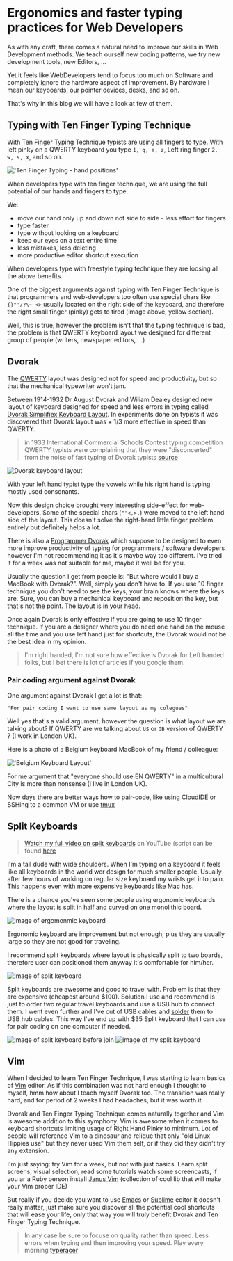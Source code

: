 # Ergonomics and faster typing practices for Web Developers

As with any craft, there comes a natural need to improve our skills in
Web Development methods. We teach ourself new coding patterns, we try
new development tools, new Editors, ...

Yet it feels like WebDevelopers tend to focus too much on Software and
completely ignore the hardware aspect of improvement. By hardware I mean
our keyboards, our pointer devices, desks, and so on.

That's why in this blog we will have a look at few of them.

## Typing with Ten Finger Typing Technique

With  Ten Finger Typing Technique  typists are using all fingers to
type. With left pinky on a QWERTY keyboard you type `1, q, a, z`, Left
ring finger `2, w, s, x`, and so on.

!['Ten Finger Typing - hand positions'][101]

When developers type with ten finger technique, we are using the full
potential of our hands and fingers to type.

We:

* move our hand only up and down not side to side - less effort for
  fingers
* type faster
* type without looking on a keyboard
* keep our eyes on a text entire time
* less mistakes, less deleting
* more productive editor shortcut execution

When developers type with freestyle typing technique
they are loosing all the above benefits.

One of the biggest arguments against typing with Ten Finger Technique is
that programmers and web-developers too often use special chars like
`{}"'/?\~ <>` usually located on the right side of the keyboard, and
therefore the right small finger (pinky) gets to tired (image above, yellow section).

Well, this is true, however the problem isn't that the typing technique is bad,
the problem is that QWERTY keyboard layout we  designed for
different group of people (writers, newspaper editors, ...)

## Dvorak

The [QWERTY][1] layout was designed not for
speed and productivity, but so that the mechanical typewriter won't jam.

Between 1914-1932 Dr August Dvorak and Wiliam Dealey designed new layout of
keyboard designed for speed and less errors in typing called [Dvorak
Simplifiex Keyboard Layout][2]. In experiments done on typists it was discovered that Dvorak
layout was + 1/3 more effective in speed than QWERTY.

> in 1933  International Commercial Schools
> Contest typing competition QWERTY typists were complaining that they
> were "disconcerted" from the noise of fast typing of Dvorak typists
> [source][3]

![Dvorak keyboard layout][102]

With your left hand typist type the vowels while his right hand is typing mostly used consonants.

Now this design choice brought very
interesting side-effect for web-developers. Some of the special chars (`"'<,>.`) were moved
to the left hand side of the layout. This doesn't solve the right-hand
little finger problem entirely but definitely helps a lot.

There is also a [Programmer Dvorak][4] which suppose to be designed to
even more improve productivity of typing for programmers / software developers
however I'm not recommending it as it's maybe way too different. I've
tried it for a week was not suitable for me, maybe it well be for you.

Usually the question I get from people is: "But where would I buy a
MacBook with Dvorak?". Well, simply you don't have to. If you use 10
finger technique you don't need to see the keys, your brain knows where
the keys are. Sure, you can buy a mechanical keyboard and reposition the key,
but that's not the point. The layout is in your head.

Once again Dvorak is only effective if you are going to use 10 finger
technique. If you are a designer where you do need one hand on the mouse
all the time and you use left hand just for shortcuts,
the Dvorak would not be the best idea in my opinion.

> I'm right handed, I'm not sure how effective is Dvorak for Left handed
> folks, but I bet there is lot of articles if you google them.

### Pair coding argument against Dvorak

One argument against Dvorak I get a lot is that: 

`"For pair coding I want to use same layout as my colegues"`

Well yes that's a valid argument, however the question is what layout we
are talking about? If QWERTY are we talking about `US` or `GB` version
of QWERTY ? (I work in London UK).

Here is a photo  of a Belgium keyboard MacBook of my friend / colleague:


!['Belgium Keyboard Layout'][103]

For me argument that "everyone should use EN QWERTY" in a multicultural
City is more than nonsense (I live in London UK).

Now days there are better ways how to pair-code, like using CloudIDE or
SSHing to a common VM or use [tmux][5]


## Split Keyboards

> [Watch my full video on split keyboards](https://youtu.be/sDQ8-LmWbow) on
> YouTube (script can be found [here][6]

I'm a tall dude with wide shoulders. When I'm typing on a keyboard it
feels like all keyboards in the world wer design for much smaller
people. Usually after few hours of working on regular size keyboard my wrists get
into pain. This happens even with more expensive keyboards like Mac has.

There is a chance you've seen some people using ergonomic keyboards
where the layout is split in half and curved on one monolithic board.

![image of ergomonmic keyboard][104]

Ergonomic keyboard are improvement but not enough, plus they are usually
large so they are not good for traveling.

I recommend split keyboards where layout is physically split to two boards,
therefore user can positioned them anyway it's comfortable  for him/her.

![image of split keyboard][105]

Split keyboards are awesome and good to travel with. Problem is that
they are expensive (cheapest around $100). Solution I use and recommend is
just to order two regular travel keyboards and use a USB hub to connect them.
I went even further and I've cut of USB cables and [solder][7] them to USB hub
cables. This way I've end up with $35 Split keyboard that I can use for
pair coding on one computer if needed.


![image of split keyboard before join][106]
![image of my split keyboard][107]


## Vim

When I decided to learn Ten Finger Technique, I was starting to learn
basics of [Vim][11] editor. As if this combination was not hard enough I
thought to myself, hmm how about I teach myself Dvorak too. The
transition was really hard, and for period of 2 weeks I had headaches,
but it was worth it.

Dvorak and Ten Finger Typing Technique comes naturally  together and
Vim is awesome addition to this symphony. Vim is awesome when it
comes to keyboard shortcuts limiting usage of Right Hand Pinky to
minimum. Lot of people will reference Vim to a dinosaur and relique that
only "old Linux Hippies use" but they never used Vim them self, or
if they did they didn't try any extension.

I'm just saying: try Vim for a week, but not with just basics. Learn
split screens, visual selection,  read some tutorials watch some
screencasts, if you ar a Ruby person install [Janus Vim][8] (collection of cool lib
that will make your Vim proper IDE)


But really if  you decide you want to use  [Emacs][10]
 or [Sublime][9] editor it doesn't really matter, just make sure you
discover all the potential cool shortcuts that will ease your life,
only that way you will truly benefit Dvorak and Ten Finger Typing
Technique.

> In any case be sure to focuse on quality rather than speed. Less errors
> when typing and then improving your speed. Play every morning
> [typeracer](http://play.typeracer.com/)


[1]: https://en.wikipedia.org/wiki/QWERTY
[2]: https://en.wikipedia.org/wiki/Dvorak_Simplified_Keyboard
[3]: https://en.wikipedia.org/wiki/Dvorak_Simplified_Keyboard#History
[4]: http://www.kaufmann.no/roland/dvorak/
[5]: http://collectiveidea.com/blog/archives/2014/02/18/a-simple-pair-programming-setup-with-ssh-and-tmux/
[6]: https://github.com/equivalent/scrapbook2/blob/master/archive/web-developer-productivity/ep-1-split-keyboards.md
[7]: https://en.wikipedia.org/wiki/Soldering
[8]: https://github.com/carlhuda/janus
[9]: https://www.sublimetext.com/
[10]: https://en.wikipedia.org/wiki/Emacs
[11]: https://en.wikipedia.org/wiki/Vim_%28text_editor%29

[101]: https://raw.githubusercontent.com/equivalent/scrapbook2/master/assets/images/2016/ten-finger-typing.png 'Original Wikipedia'
[102]: https://raw.githubusercontent.com/equivalent/scrapbook2/master/assets/images/2016/dvorak-layout.png
[103]: https://raw.githubusercontent.com/equivalent/scrapbook2/master/assets/images/2016/belgium-keyboard.jpg
[104]: https://raw.githubusercontent.com/equivalent/scrapbook2/master/assets/images/2016/ergonomic-keyboard.jpg
[105]: https://raw.githubusercontent.com/equivalent/scrapbook2/master/assets/images/2016/split-keyboard.jpg
[106]: https://raw.githubusercontent.com/equivalent/scrapbook2/master/assets/images/2016/my-split-keyboard.jpg
[107]: https://raw.githubusercontent.com/equivalent/scrapbook2/master/assets/images/2016/my-split-keyboard-2.png
